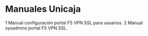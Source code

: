 # Manuales Unicaja
1 Manual configuración portal F5 VPN SSL para usuarios.
2 Manual sysadmins portal F5 VPN SSL.
